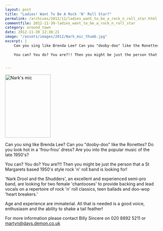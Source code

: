 ```yaml
---
layout: post
title: "Ladies! Want To Be A Rock 'N' Roll Star?"
permalink: /archives/2012/11/ladies_want_to_be_a_rock_n_roll_star.html
commentfile: 2012-11-30-ladies_want_to_be_a_rock_n_roll_star
category: around_town
date: 2012-11-30 12:38:21
image: "/assets/images/2012/Nark_mic_thumb.jpg"
excerpt: |
    Can you sing like Brenda Lee? Can you "dooby-doo" like the Ronettes? Do you look hot in a 'frou-frou' dress? Are you into the popular music of the late 1950's?
    
    You can? You do? You are?!! Then you might be just the person that a St Margarets based 1950's style rock 'n' roll band is looking for!
    

---
```


<a href="/assets/images/2012/Nark_mic.jpg" title="See larger version of - Nark's mic"><img src="/assets/images/2012/Nark_mic_thumb.jpg" width="150" height="208" alt="Nark's mic" class="photo right" /></a>

Can you sing like Brenda Lee? Can you "dooby-doo" like the Ronettes? Do you look hot in a 'frou-frou' dress? Are you into the popular music of the late 1950's?

You can? You do? You are?!! Then you might be just the person that a St Margarets based 1950's style rock 'n' roll band is looking for!

'Nark Drool and the Shudders', an excellent and experienced semi-pro band, are looking for two female 'chantooses' to provide backing and lead vocals on a repertoire of rock 'n' roll classics, teen ballads and doo-wop 'heart breakers.'

Age and experience are immaterial. All that is needed is a good voice, enthusiasm and the ability to shake a tail feather!

For more information please contact Billy Sincere on 020 8892 5211 or <martyn@days.demon.co.uk>
